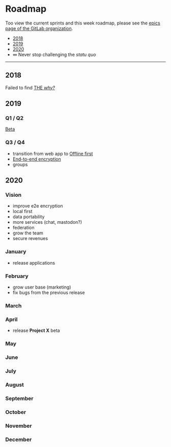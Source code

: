 # Roadmap

Too view the current sprints and this week roadmap, please see the
[epics page of the GitLab organization](https://gitlab.com/groups/bloom42/-/epics).

* [2018](#2018)
* [2019](#2019)
* [2020](#2020)
* ∞ Never stop challenging the *statu quo*

---------------------

## 2018
Failed to find <a href="https://fatalentropy.com/the-just-cause-and-the-infinite-game" target="_blank" rel="noopener">THE *why?*</a>

## 2019

### Q1 / Q2

<a href="https://bloom.sh" target="_blank" rel="noopener">Beta</a>

### Q3 / Q4

* transition from web app to <a href="https://www.inkandswitch.com/local-first.html" target="_blank" rel="noopener">Offline first</a>
* <a href="https://en.wikipedia.org/wiki/End-to-end_encryption" target="_blank" rel="noopener">End-to-end encryption</a>
* groups


## 2020

### Vision

* improve e2e encryption
* local first
* data portability
* more services (chat, mastodon?)
* federation
* grow the team
* secure revenues

### January

* release applications

### February

* grow user base (marketing)
* fix bugs from the previous release

### March

### April

* release **Project X** beta

### May

### June

### July

### August

### September

### October

### November

### December
